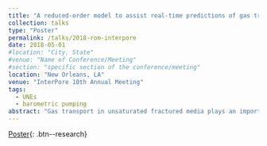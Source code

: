 ```yaml
---
title: "A reduced-order model to assist real-time predictions of gas transport in unsaturated fractured media"
collection: talks
type: "Poster"
permalink: /talks/2018-rom-interpore
date: 2018-05-01
#location: "City, State"
#venue: "Name of Conference/Meeting"
#section: "specific section of the conference/meeting"
location: "New Orleans, LA"
venue: "InterPore 10th Annual Meeting"
tags:
  - UNEs
  - barometric pumping
abstract: "Gas transport in unsaturated fractured media plays an important role in applications such as shallow CO2 leakage from carbon sequestration sites, methane leaks from oil and gas operations, and remediation of volatile contaminant plumes. Driven primarily by barometric pumping, the time scale of relevant gas transport can vary from months or years to the order of days depending on a variety of hydrogeologic parameters, including: rock type, fracture aperture, matrix permeability, porosity, and saturation. It is very difficult to use computationally expensive numerical simulations to make real-time predictions of gas transport when parameter uncertainty is high and/or there is potential for rapid transport. We propose a reduced-order model (ROM) of gas transport in fractured media as a means of reducing computational complexity and allowing quicker approximations of migration time scales to assist real-time decision-making as it concerns gas transport. We build our ROM using relationships from a parameter sensitivity study of a two-dimensional single-fracture numerical flow and transport model simulated using PFLOTRAN and FEHM codes. Our modeled flow results are benchmarked where appropriate by a corresponding analytical solution for the subsurface pressure response from a harmonically varying barometric pressure fluctuation at the surface. This ROM can aid in bracketing real-time estimates of gas transport and has the potential to be generalized to more complex three-dimensional and discrete fracture networks."
---
```


<!-- This is a description of your conference proceedings talk, note the different field in type. You can put anything in this field. -->

[Poster]( /files/pdf/research/poster_intepore2018_rom.pdf ){: .btn--research} 

